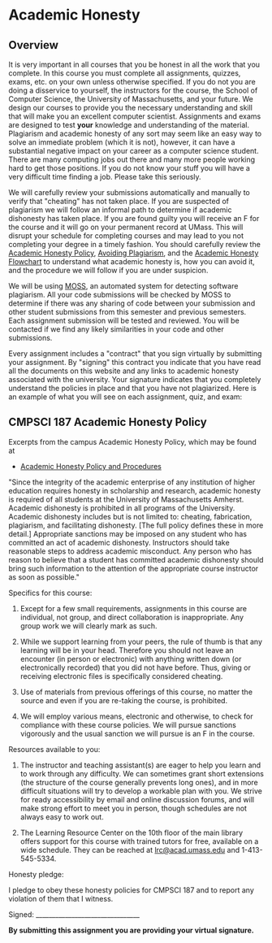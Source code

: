 # Academic Honesty

## Overview

It is very important in all courses that you be honest in all the work that
you complete. In this course you must complete all assignments, quizzes,
exams, etc. on your own unless otherwise specified. If you do not you are
doing a disservice to yourself, the instructors for the course, the School of
Computer Science, the University of Massachusetts, and your future. We design
our courses to provide you the necessary understanding and skill that will
make you an excellent computer scientist. Assignments and exams are designed
to test **your** knowledge and understanding of the material. Plagiarism and
academic honesty of any sort may seem like an easy way to solve an immediate
problem (which it is not), however, it can have a substantial negative impact on
your career as a computer science student. There are many computing jobs out
there and many more people working hard to get those positions. If you do not
know your stuff you will have a very difficult time finding a job. Please take
this seriously.

We will carefully review your submissions automatically and manually to verify
that "cheating" has not taken place. If you are suspected of plagiarism we
will follow an informal path to determine if academic dishonesty has taken
place. If you are found guilty you will receive an F for the course and it
will go on your permanent record at UMass. This will disrupt your schedule for
completing courses and may lead to you not completing your degree in a timely
fashion. You should carefully review the [Academic Honesty Policy][honesty], 
[Avoiding Plagiarism][avoid], and the [Academic Honesty Flowchart][flow] to
understand what academic honesty is, how you can avoid it, and the procedure we
will follow if you are under suspicion. 

We will be using [MOSS], an automated system for detecting software
plagiarism. All your code submissions will be checked by MOSS to determine if
there was any sharing of code between your submission and other student
submissions from this semester and previous semesters. Each assignment
submission will be tested and reviewed. You will be contacted if we find any
likely similarities in your code and other submissions.

Every assignment includes a "contract" that you sign virtually by submitting
your assignment. By "signing" this contract you indicate that you have read all
the documents on this website and any links to academic honesty associated with
the university. Your signature indicates that you completely understand the
policies in place and that you have not plagiarized. Here is an example of what
you will see on each assignment, quiz, and exam:

## CMPSCI 187 Academic Honesty Policy

Excerpts from the campus Academic Honesty Policy, which may be found at

* [Academic Honesty Policy and Procedures][acadhonest]

"Since the integrity of the academic enterprise of any institution of higher
education requires honesty in scholarship and research, academic honesty is
required of all students at the University of Massachusetts Amherst.  Academic
dishonesty is prohibited in all programs of the University. Academic dishonesty
includes but is not limited to: cheating, fabrication, plagiarism, and
facilitating dishonesty. [The full policy defines these in more detail.]
Appropriate sanctions may be imposed on any student who has committed an act of
academic dishonesty. Instructors should take reasonable steps to address
academic misconduct. Any person who has reason to believe that a student has
committed academic dishonesty should bring such information to the attention of
the appropriate course instructor as soon as possible."

Specifics for this course:

1. Except for a few small requirements, assignments in this course are
   individual, not group, and direct collaboration is inappropriate.  Any group
   work we will clearly mark as such.

2. While we support learning from your peers, the rule of thumb is that any
   learning will be in your head.  Therefore you should not leave an encounter
   (in person or electronic) with anything written down (or electronically
   recorded) that you did not have before.  Thus, giving or receiving
   electronic files is specifically considered cheating.

3. Use of materials from previous offerings of this course, no matter the
   source and even if you are re-taking the course, is prohibited.

4. We will employ various means, electronic and otherwise, to check for
   compliance with these course policies.  We will pursue sanctions vigorously
   and the usual sanction we will pursue is an F in the course.

Resources available to you:

1. The instructor and teaching assistant(s) are eager to help you learn and to
   work through any difficulty.  We can sometimes grant short extensions (the
   structure of the course generally prevents long ones), and in more difficult
   situations will try to develop a workable plan with you.  We strive for
   ready accessibility by email and online discussion forums, and will make
   strong effort to meet you in person, though schedules are not always easy to
   work out.

2. The Learning Resource Center on the 10th floor of the main library offers
   support for this course with trained tutors for free, available on a wide
   schedule.  They can be reached at lrc@acad.umass.edu and 1-413-545-5334.

Honesty pledge:

I pledge to obey these honesty policies for CMPSCI 187 and to report any
violation of them that I witness.

Signed:  ________________________________

**By submitting this assignment you are providing your virtual signature.**

[honesty]: http://www.umass.edu/dean_students/downloads/AcademicHonestyPolicy.pdf
[avoid]: http://www.umass.edu/writingprogram/geninfo/plagiarism.html
[flow]: http://www.umass.edu/ombuds/pdf/AHFlowchart.pdf
[moss]: http://theory.stanford.edu/~aiken/moss/
[acadhonest]: http://www.umass.edu/ombuds/honesty.php/
